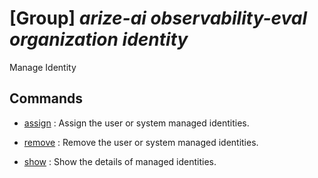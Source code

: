 # [Group] _arize-ai observability-eval organization identity_

Manage Identity

## Commands

- [assign](/Commands/arize-ai/observability-eval/organization/identity/_assign.md)
: Assign the user or system managed identities.

- [remove](/Commands/arize-ai/observability-eval/organization/identity/_remove.md)
: Remove the user or system managed identities.

- [show](/Commands/arize-ai/observability-eval/organization/identity/_show.md)
: Show the details of managed identities.
